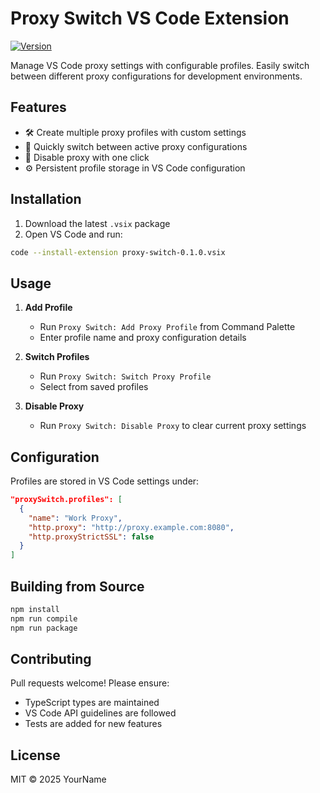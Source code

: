 # Proxy Switch VS Code Extension

[![Version](https://img.shields.io/badge/version-0.1.0-blue.svg)](https://marketplace.visualstudio.com/items?itemName=YourName.proxy-switch)

Manage VS Code proxy settings with configurable profiles. Easily switch between different proxy configurations for development environments.

## Features

- 🛠 Create multiple proxy profiles with custom settings
- 🔄 Quickly switch between active proxy configurations
- 🚫 Disable proxy with one click
- ⚙️ Persistent profile storage in VS Code configuration

## Installation

1. Download the latest `.vsix` package
2. Open VS Code and run:
```bash
code --install-extension proxy-switch-0.1.0.vsix
```

## Usage

1. **Add Profile**  
   - Run `Proxy Switch: Add Proxy Profile` from Command Palette
   - Enter profile name and proxy configuration details

2. **Switch Profiles**  
   - Run `Proxy Switch: Switch Proxy Profile`
   - Select from saved profiles

3. **Disable Proxy**  
   - Run `Proxy Switch: Disable Proxy` to clear current proxy settings

## Configuration

Profiles are stored in VS Code settings under:
```json
"proxySwitch.profiles": [
  {
    "name": "Work Proxy",
    "http.proxy": "http://proxy.example.com:8080",
    "http.proxyStrictSSL": false
  }
]
```

## Building from Source

```bash
npm install
npm run compile
npm run package
```

## Contributing

Pull requests welcome! Please ensure:
- TypeScript types are maintained
- VS Code API guidelines are followed
- Tests are added for new features

## License

MIT © 2025 YourName